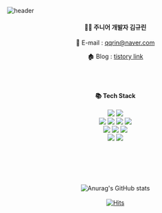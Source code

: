 <!-- ### Hi there 👋 -->

<!--
**kkqrin/kkqrin** is a ✨ _special_ ✨ repository because its `README.md` (this file) appears on your GitHub profile.

Here are some ideas to get you started:

- 🔭 I’m currently working on ...
- 🌱 I’m currently learning ...
- 👯 I’m looking to collaborate on ...
- 🤔 I’m looking for help with ...
- 💬 Ask me about ...
- 📫 How to reach me: ...
- 😄 Pronouns: ...
- ⚡ Fun fact: ...
-->

![header](https://capsule-render.vercel.app/api?type=waving&text=Hello%20World!&desc=kyurin's%20github%20🏠&color=gradient&customColorList=3,15&fontColor=fff&height=170&fontSize=40&fontAlign=80&fontAlignY=30&descAlign=84&descAlignY=50)

<div align="center">


  #### 👩‍💻  주니어 개발자 김규린
 📧 E-mail : qqrin@naver.com
<!--   <br> -->
<!--  🗂 Portfolio : @@@ -->
<!--   <br> -->
 🏚 Blog : <a href="https://qrin.tistory.com/">tistory link</a>
<!--   <a href="https://qrin.tistory.com/" target="_blank"><img src="https://img.shields.io/badge/Tistory-000000?style=flat-square&logo=tistory&logoColor=white"/></a> -->
  
  

  <br><br>
  
  
  #### 📚 Tech Stack
  


  <img src="https://img.shields.io/badge/JAVA-007396?style=for-the-badge&logo=Java&logoColor=white">
  <img src="https://img.shields.io/badge/Spring-6DB33F?style=for-the-badge&logo=Spring&logoColor=white">
  
  <br>
  <img src="https://img.shields.io/badge/HTML5-E34F26?style=for-the-badge&logo=HTML5&logoColor=white">
  <img src="https://img.shields.io/badge/CSS3-1572B6?style=for-the-badge&logo=CSS3&logoColor=white">
  <img src="https://img.shields.io/badge/JavaScript-F7DF1E?style=for-the-badge&logo=JavaScript&logoColor=white">
  <img src="https://img.shields.io/badge/jquery-0769AD?style=for-the-badge&logo=jquery&logoColor=white">
 <br>
  <img src="https://img.shields.io/badge/Oracle-F80000?style=for-the-badge&logo=Oracle&logoColor=white"> 
  <img src="https://img.shields.io/badge/Eclipse-2C2255?style=for-the-badge&logo=Eclipse%20IDE&logoColor=white">
  <img src="https://img.shields.io/badge/VSCode-007ACC?style=for-the-badge&logo=VisualStudioCode&logoColor=white">
  <br>
  <img src="https://img.shields.io/badge/github-181717?style=for-the-badge&logo=github&logoColor=white">
  <img src="https://img.shields.io/badge/slack-4A154B?style=for-the-badge&logo=slack&logoColor=white">
  
  
  <br><br><br><br><br>
  ![Anurag's GitHub stats](https://github-readme-stats.vercel.app/api?username=kkqrin&theme=buefy&show_icons=true)
  <br><br>
[![Hits](https://hits.seeyoufarm.com/api/count/incr/badge.svg?url=https%3A%2F%2Fgithub.com%2Fkkqrin%2Fhit-counter&count_bg=%23BEA3ED&title_bg=%238A8A8A&icon=iconify.svg&icon_color=%23E7E7E7&title=&edge_flat=true)](https://hits.seeyoufarm.com)
</div>
